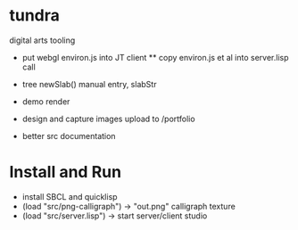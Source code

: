 # tundra

digital arts tooling

* put webgl environ.js into JT client
** copy environ.js et al into server.lisp call

* tree newSlab() manual entry, slabStr
* demo render
* design and capture images upload to /portfolio
* better src documentation

# Install and Run
* install SBCL and quicklisp
* (load "src/png-calligraph") -> "out.png" calligraph texture 
* (load "src/server.lisp") -> start server/client studio
